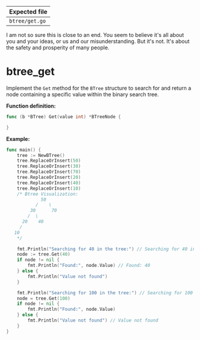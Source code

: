 | Expected file  |
| -------------- |
| `btree/get.go` |

<p data-story-username="lascar123">I am not so sure this is close to an end. You seem to believe it's all about you and your ideas, or us and our misunderstanding. But it's not. It's about the safety and prosperity of many people.</p>

# btree_get

Implement the `Get` method for the `BTree` structure to search for and return a node containing a specific value within the binary search tree.

**Function definition:**

```go
func (b *BTree) Get(value int) *BTreeNode {

}
```

**Example:**

```go
func main() {
    tree := NewBTree()
    tree.ReplaceOrInsert(50)
    tree.ReplaceOrInsert(30)
    tree.ReplaceOrInsert(70)
    tree.ReplaceOrInsert(20)
    tree.ReplaceOrInsert(40)
    tree.ReplaceOrInsert(10)
    /* Btree Visualization:
             50
           /    \
         30      70
        /  \
      20    40
     /
   10
    */

    fmt.Println("Searching for 40 in the tree:") // Searching for 40 in the tree:
    node := tree.Get(40)
    if node != nil {
        fmt.Println("Found:", node.Value) // Found: 40
    } else {
        fmt.Println("Value not found")
    }

    fmt.Println("Searching for 100 in the tree:") // Searching for 100 in the tree:
    node = tree.Get(100)
    if node != nil {
        fmt.Println("Found:", node.Value)
    } else {
        fmt.Println("Value not found") // Value not found
    }
}
```
